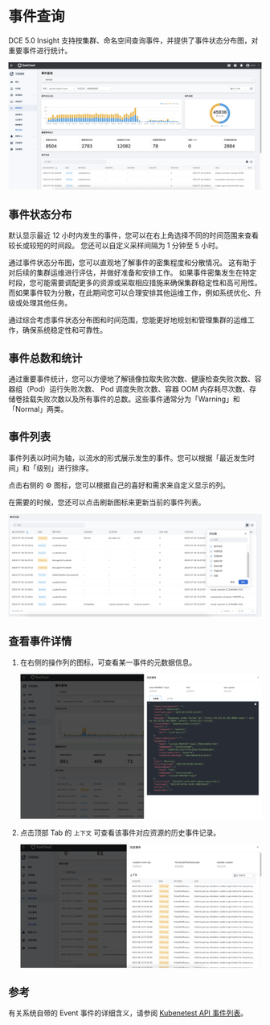 # 事件查询

DCE 5.0 Insight 支持按集群、命名空间查询事件，并提供了事件状态分布图，对重要事件进行统计。

![event](../../images/event01.png)

## 事件状态分布

默认显示最近 12 小时内发生的事件，您可以在右上角选择不同的时间范围来查看较长或较短的时间段。
您还可以自定义采样间隔为 1 分钟至 5 小时。

通过事件状态分布图，您可以直观地了解事件的密集程度和分散情况。
这有助于对后续的集群运维进行评估，并做好准备和安排工作。
如果事件密集发生在特定时段，您可能需要调配更多的资源或采取相应措施来确保集群稳定性和高可用性。
而如果事件较为分散，在此期间您可以合理安排其他运维工作，例如系统优化、升级或处理其他任务。

通过综合考虑事件状态分布图和时间范围，您能更好地规划和管理集群的运维工作，确保系统稳定性和可靠性。

## 事件总数和统计

通过重要事件统计，您可以方便地了解镜像拉取失败次数、健康检查失败次数、容器组（Pod）运行失败次数、
Pod 调度失败次数、容器 OOM 内存耗尽次数、存储卷挂载失败次数以及所有事件的总数。这些事件通常分为「Warning」和「Normal」两类。

## 事件列表

事件列表以时间为轴，以流水的形式展示发生的事件。您可以根据「最近发生时间」和「级别」进行排序。

点击右侧的 ⚙️ 图标，您可以根据自己的喜好和需求来自定义显示的列。

在需要的时候，您还可以点击刷新图标来更新当前的事件列表。

![list](../../images/event02.png)

## 查看事件详情

1. 在右侧的操作列的图标，可查看某一事件的元数据信息。

    ![history](../../images/event04.png)

2. 点击顶部 Tab 的 `上下文` 可查看该事件对应资源的历史事件记录。

    ![history](../../images/event03.png)

## 参考

有关系统自带的 Event 事件的详细含义，请参阅
[Kubenetest API 事件列表](https://kubernetes.io/zh-cn/docs/reference/kubernetes-api/cluster-resources/event-v1/)。
